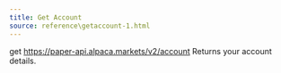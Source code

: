```yaml
---
title: Get Account
source: reference\getaccount-1.html
---
```


get https://paper-api.alpaca.markets/v2/account
Returns your account details.
